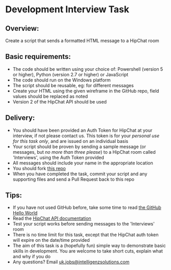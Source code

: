 # Development Interview Task

## Overview:
Create a script that sends a formatted HTML message to a HipChat room

## Basic requirements:
* The code should be written using your choice of: Powershell (version 5 or higher), Python (version 2.7 or higher) or JavaScript
* The code should run on the Windows platform
* The script should be reusable, eg: for different messages
* Create your HTML using the given wireframe in the GitHub repo, field values should be replaced as noted
* Version 2 of the HipChat API should be used

## Delivery:
* You should have been provided an Auth Token for HipChat at your interview, if not please contact us. This token is for your *personal use for this task only*, and are issued on an individual basis
* Your script should be proven by sending a sample message (or messages, but *no more than three please*) to a HipChat room called 'Interviews', using the Auth Token provided
* All messages should include your name in the appropriate location
* You should fork [this repo](https://github.com/Intelligenzsolutions/developmentinterview)
* When you have completed the task, commit your script and any supporting files and send a Pull Request back to this repo

## Tips:
* If you have not used GitHub before, take some time to read [the GitHub Hello World](https://guides.github.com/activities/hello-world/)
* Read the [HipChat API documentation](https://www.hipchat.com/docs/apiv2/)
* Test your script works before sending messages to the 'Interviews' room
* There is no time limit for this task, except that the HipChat auth token will expire on the date/time provided
* The aim of this task is a (hopefully fun) simple way to demonstrate basic skills in development. You are welcome to take short cuts, explain what and why if you do
* Any questions? Email uk.jobs@intelligenzsolutions.com
